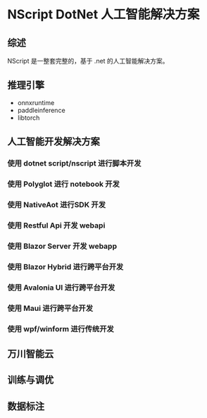 # NScript DotNet 人工智能解决方案

## 综述

NScript 是一整套完整的，基于 .net 的人工智能解决方案。

## 推理引擎

- onnxruntime
- paddleinference
- libtorch

## 人工智能开发解决方案

### 使用 dotnet script/nscript 进行脚本开发

### 使用 Polyglot 进行 notebook 开发

### 使用 NativeAot 进行SDK 开发

### 使用 Restful Api 开发 webapi

### 使用 Blazor Server 开发 webapp

### 使用 Blazor Hybrid 进行跨平台开发

### 使用 Avalonia UI 进行跨平台开发

### 使用 Maui 进行跨平台开发

### 使用 wpf/winform 进行传统开发

## 万川智能云

## 训练与调优

## 数据标注

